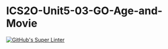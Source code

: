 # ICS2O-Unit5-03-GO-Age-and-Movie
[![GitHub's Super Linter](https://github.com/haokai-li/ICS2O-Unit5-03-GO-Age-and-Movie/workflows/GitHub's%20Super%20Linter/badge.svg)](https://github.com/haokai-li/ICS2O-Unit5-03-GO-Age-and-Movie/actions)
